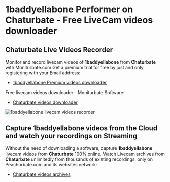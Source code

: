 # 1baddyellabone Performer on Chaturbate - Free LiveCam videos downloader

## Chaturbate Live Videos Recorder

Monitor and record livecam videos of **1baddyellabone** from **Chaturbate** with Moniturbate.com
Get a premium trial for free by just and only registering with your Email address:
* [1baddyellabone Premium videos downloader](https://moniturbate.com/request-demo-licence-key.html)

Free livecam videos downloader - Moniturbate Software:
* [Chaturbate videos downloader](https://moniturbate.com/moniturbate-download-software.html)

![1baddyellabone livecam videos recorder](https://peachurnet.com/templates/moniturbate-software.png)


## Capture 1baddyellabone videos from the Cloud and watch your recordings on Streaming

Without the need of downloading a software, capture **1baddyellabone** livecam videos from **Chaturbate** 100% online.
Watch Livecam archives from **Chaturbate** unlimitedly from thousands of existing recordings, only on Peachurbate.com and its websites network:
* [Chaturbate videos archives](https://peachurnet.com/)